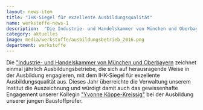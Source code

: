 ```yaml
---
layout: news-item
title: "IHK-Siegel für exzellente Ausbildungsqualität"
name: werkstoffe-news-1
description:  "Die Industrie- und Handelskammer von München und Oberbayern zeichnet einmal jährlich Ausbildungsbetriebe, die sich auf herausragende Weise in der Ausbildung engagieren."
category: aktuelles
image: media/werkstoffe/ausbildungsbetrieb_2016.png
department: werkstoffe
---
```


Die <a href="https://www.ihk-muenchen.de/de/">"Industrie- und Handelskammer von München und Oberbayern</a> zeichnet einmal jährlich Ausbildungsbetriebe, die sich auf herausragende Weise in der Ausbildung engagieren, mit dem IHK-Siegel für exzellente Ausbildungsqualität aus. Dieses Jahr überreichte die Verwaltung unserem Institut die Auszeichnung und würdigt damit auch das gewissenhafte Engagement unserer Kollegin <a href="mailto:yvonne.koeppe-kreissig@unibw.de ">"Yvonne Köppe-Kreissig"</a> bei der Ausbildung unserer jungen Baustoffprüfer.




